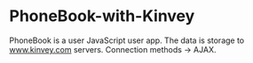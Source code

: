 # PhoneBook-with-Kinvey
PhoneBook is a user JavaScript user app. The data is storage to www.kinvey.com servers. Connection methods -> AJAX.
